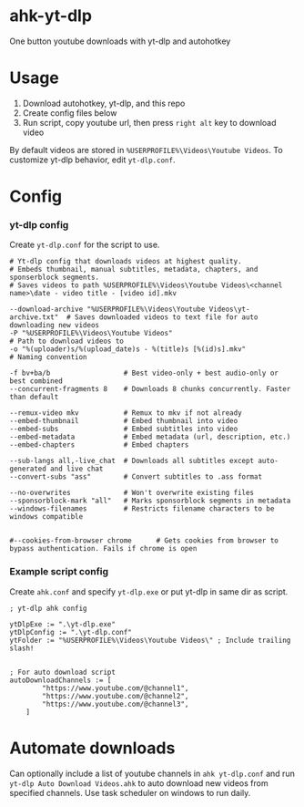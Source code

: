 # ahk-yt-dlp
One button youtube downloads with yt-dlp and autohotkey

# Usage
1. Download autohotkey, yt-dlp, and this repo
2. Create config files below
3. Run script, copy youtube url, then press `right alt` key to download video

By default videos are stored in `%USERPROFILE%\Videos\Youtube Videos`. To customize yt-dlp behavior, edit `yt-dlp.conf`.

# Config

### yt-dlp config

Create `yt-dlp.conf` for the script to use.

```
# Yt-dlp config that downloads videos at highest quality.
# Embeds thumbnail, manual subtitles, metadata, chapters, and sponserblock segments.
# Saves videos to path %USERPROFILE%\Videos\Youtube Videos\<channel name>\date - video title - [video id].mkv

--download-archive "%USERPROFILE%\Videos\Youtube Videos\yt-archive.txt"  # Saves downloaded videos to text file for auto downloading new videos
-P "%USERPROFILE%\Videos\Youtube Videos"                                 # Path to download videos to
-o "%(uploader)s/%(upload_date)s - %(title)s [%(id)s].mkv"               # Naming convention

-f bv+ba/b                  # Best video-only + best audio-only or best combined
--concurrent-fragments 8    # Downloads 8 chunks concurrently. Faster than default

--remux-video mkv           # Remux to mkv if not already
--embed-thumbnail           # Embed thumbnail into video
--embed-subs                # Embed subtitles into video
--embed-metadata            # Embed metadata (url, description, etc.)
--embed-chapters            # Embed chapters

--sub-langs all,-live_chat  # Downloads all subtitles except auto-generated and live chat
--convert-subs "ass"        # Convert subtitles to .ass format

--no-overwrites             # Won't overwrite existing files
--sponsorblock-mark "all"   # Marks sponsorblock segments in metadata
--windows-filenames         # Restricts filename characters to be windows compatible


#--cookies-from-browser chrome      # Gets cookies from browser to bypass authentication. Fails if chrome is open
```

### Example script config

Create `ahk.conf` and specify `yt-dlp.exe` or put yt-dlp in same dir as script.

```ahk
; yt-dlp ahk config

ytDlpExe := ".\yt-dlp.exe"
ytDlpConfig := ".\yt-dlp.conf"
ytFolder := "%USERPROFILE%\Videos\Youtube Videos\" ; Include trailing slash!


; For auto download script
autoDownloadChannels := [
        "https://www.youtube.com/@channel1",
        "https://www.youtube.com/@channel2",
        "https://www.youtube.com/@channel3",
    ]
```

# Automate downloads

Can optionally include a list of youtube channels in `ahk yt-dlp.conf` and run `yt-dlp Auto Download Videos.ahk` to auto download new videos from specified channels. Use task scheduler on windows to run daily.
